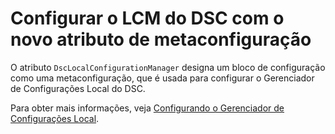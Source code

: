 # <a name="configure-dsc-lcm-with-new-meta-configuration-attribute"></a>Configurar o LCM do DSC com o novo atributo de metaconfiguração

O atributo `DscLocalConfigurationManager` designa um bloco de configuração como uma metaconfiguração, que é usada para configurar o Gerenciador de Configurações Local do DSC. 

Para obter mais informações, veja [Configurando o Gerenciador de Configurações Local](https://msdn.microsoft.com/powershell/dsc/metaconfig).